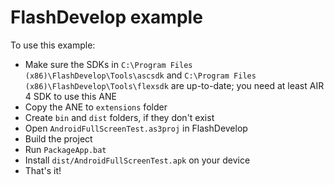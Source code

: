 FlashDevelop example
====================

To use this example:

* Make sure the SDKs in `C:\Program Files (x86)\FlashDevelop\Tools\ascsdk` and `C:\Program Files (x86)\FlashDevelop\Tools\flexsdk` are up-to-date; you need at least AIR 4 SDK to use this ANE
* Copy the ANE to `extensions` folder
* Create `bin` and `dist` folders, if they don't exist
* Open `AndroidFullScreenTest.as3proj` in FlashDevelop
* Build the project
* Run `PackageApp.bat`
* Install `dist/AndroidFullScreenTest.apk` on your device
* That's it!